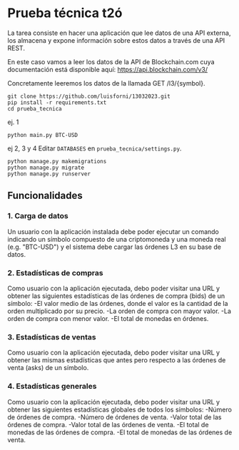 # Prueba técnica t2ó

La tarea consiste en hacer una aplicación que lee datos de una API externa, los almacena y expone información sobre estos datos a través de una API REST.

En este caso vamos a leer los datos de la API de Blockchain.com cuya documentación está disponible aquí: https://api.blockchain.com/v3/

Concretamente leeremos los datos de la llamada GET /l3/{symbol}.

```
git clone https://github.com/luisforni/13032023.git
pip install -r requirements.txt
cd prueba_tecnica
```

ej. 1 
```
python main.py BTC-USD
```

ej 2, 3 y 4
Editar `DATABASES` en `prueba_tecnica/settings.py`.

```
python manage.py makemigrations
python manage.py migrate
python manage.py runserver
```

## Funcionalidades

### 1. Carga de datos

Un usuario con la aplicación instalada debe poder ejecutar un comando indicando un símbolo compuesto de una criptomoneda y una moneda real (e.g. "BTC-USD") y el sistema debe cargar las órdenes L3 en su base de datos.

### 2. Estadísticas de compras

Como usuario con la aplicación ejecutada, debo poder visitar una URL y obtener las siguientes estadísticas de las órdenes de compra (bids) de un símbolo:
-El valor medio de las órdenes, donde el valor es la cantidad de la orden multiplicado por su precio.
-La orden de compra con mayor valor.
-La orden de compra con menor valor.
-El total de monedas en órdenes.

### 3. Estadísticas de ventas

Como usuario con la aplicación ejecutada, debo poder visitar una URL y obtener las mismas estadísticas que antes pero respecto a las órdenes de venta (asks) de un símbolo.

### 4. Estadísticas generales

Como usuario con la aplicación ejecutada, debo poder visitar una URL y obtener las siguientes estadísticas globales de todos los símbolos:
-Número de órdenes de compra.
-Número de órdenes de venta.
-Valor total de las órdenes de compra.
-Valor total de las órdenes de venta.
-El total de monedas de las órdenes de compra.
-El total de monedas de las órdenes de venta.


